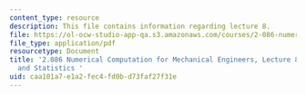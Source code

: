```yaml
---
content_type: resource
description: This file contains information regarding lecture 8.
file: https://ol-ocw-studio-app-qa.s3.amazonaws.com/courses/2-086-numerical-computation-for-mechanical-engineers-spring-2013/caa101a7e1a2fec4fd0bd73faf27f31e_MIT2_086S13_lecture8.pdf
file_type: application/pdf
resourcetype: Document
title: '2.086 Numerical Computation for Mechanical Engineers, Lecture 8: Probability
  and Statistics '
uid: caa101a7-e1a2-fec4-fd0b-d73faf27f31e
---
```

